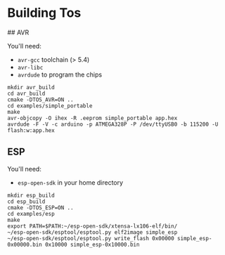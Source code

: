 # Building Tos

## AVR

You'll need:

+ `avr-gcc` toolchain (> 5.4)
+ `avr-libc`
+ `avrdude` to program the chips

```
mkdir avr_build
cd avr_build
cmake -DTOS_AVR=ON ..
cd examples/simple_portable
make
avr-objcopy -O ihex -R .eeprom simple_portable app.hex
avrdude -F -V -c arduino -p ATMEGA328P -P /dev/ttyUSB0 -b 115200 -U flash:w:app.hex
```

## ESP

You'll need:

+ `esp-open-sdk` in your home directory

```
mkdir esp_build
cd esp_build
cmake -DTOS_ESP=ON ..
cd examples/esp
make
export PATH=$PATH:~/esp-open-sdk/xtensa-lx106-elf/bin/
~/esp-open-sdk/esptool/esptool.py elf2image simple_esp
~/esp-open-sdk/esptool/esptool.py write_flash 0x00000 simple_esp-0x00000.bin 0x10000 simple_esp-0x10000.bin
```